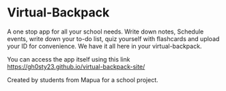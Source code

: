 # Virtual-Backpack
A one stop app for all your school needs. Write down notes, Schedule events, write down your to-do list, quiz yourself with flashcards and upload your ID for convenience. We have it all here in your virtual-backpack. 

You can access the app itself using this link https://gh0sty23.github.io/virtual-backpack-site/

Created by students from Mapua for a school project. 
